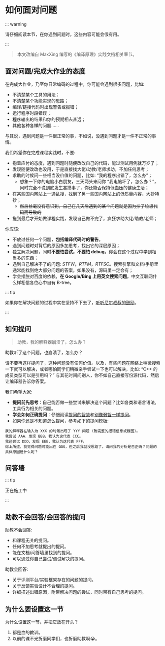 # 如何面对问题

::: warning

请仔细阅读本节，在你遇到问题时，这些内容可能会很有用。

:::

> 本文改编自 MaxXing 编写的《编译原理》实践文档相关章节。

## 面对问题/完成大作业的态度

在完成大作业，乃至你日常编码的过程中，你可能会遇到很多问题，比如:

- 不清楚某个工具的用法；
- 不清楚某个功能实现的思路；
- 编译/链接代码时出现警告或报错；
- 运行程序时段错误；
- 程序输出的结果和你的预期相去甚远；
- 其他各种各样的问题……

与其说，遇到问题是一件很正常的事，不如说，没遇到问题才是一件不正常的事情。

我们希望你在完成课程实践时，不要:

- 抱着应付的态度，遇到问题时随便改改自己的代码，能过测试用例就万岁了；
- 发现随便改改也没用，于是直接找大佬/助教/老师求助，不加任何思考；
- 求助的时候问一些相当没价值的问题，比如: “我的程序出错了，怎么办”；
  - 想象一下你的电脑小白朋友，三天两头来问你 “我电脑坏了，怎么办？”，同时完全不说到底发生甚摸事了，你还能否保持低血压的健康生活；
- 在某些国内网站上一通乱搜，找到了另一些国内网站上的低质量内容，大抄特抄；
  - ~~然后丝毫没有意识到，自己在几天后遇到的某个问题就是因为抄了垃圾代码而导致的~~
- 拖到最后才开始做课程实践，发现自己做不完了，疯狂求助大佬/助教/老师；

你应该:

- 不放过任何一个问题，**包括编译代码时的警告**。
- 遇到问题时对背后的原因多加思考，找出它的深层原因；
- 独立解决问题，同时**不要怕尝试，不要怕 debug**，你会在这个过程中学到相当多的东西；
- 遇到自己解决不了的问题: *STFW*，*RTFM*，*RTFSC*。搜索引擎和文档/手册里通常能找到绝大部分问题的答案，如果没有，源码里一定会有；
- 学会摆脱对百度的依赖，**在 Google/Bing 上用英文搜索问题**。中文互联网什么样相信各位心中自有 B-tree。

::: tip

如果你在解决问题的过程中实在坚持不下去了，[听听尼尔叔叔的鼓励](https://www.bilibili.com/video/BV1Fi4y1t7uG)。

:::

## 如何提问

> 助教，我的解释器崩溃了，怎么办？

助教听了这个问题，也崩溃了，怎么办？

请不要再这样提问了，这种问题没有任何价值。以及，有些问题在网络上稍微搜索一下就可以解决，或者哪怕同学们稍微亲手尝试一下也可以解决，比如: “C++ 的成员类型可以是引用吗？” 与其花时间问别人，你不如自己直接写份源代码，然后让编译器告诉你答案。

我们希望大家:

- **提问前先思考**：自己能否做一些尝试来解决这个问题？比如各类和语言语法，工具行为相关的问题。
- **学会如何正确提问**：仔细阅读[提问的智慧](https://github.com/ryanhanwu/How-To-Ask-Questions-The-Smart-Way/blob/main/README-zh_CN.md)和[别像弱智一样提问](https://github.com/tangx/Stop-Ask-Questions-The-Stupid-Ways/blob/master/README.md)。
- 如果你还是不知道怎么提问，参考如下的提问模板:

```
我的解释器在输入为 XXX 的时候出现了 YYY 问题 (附完整的报错信息或截图)。
我尝试 AAA，发现 BBB，我认为这代表 CCC。
我还尝试 DDD，发现 EEE，我认为这代表 FFF。
综上所述，我觉得问题可能出在 GGG，但之后我就没思路了，请问我的分析是否正确？问题的具体原因是什么呢？
```

## 问答墙

<!-- 为了提升解决问题的效率，我们设置了[问答墙](https://gitlab.eduxiji.net/pku-minic/QA-2022s)。如果你在完成编译实践的过程中遇到了无法自行解决的问题，**请优先在问答墙中搜索。*- 如果问答墙中不存在相关问题，**请在问答墙中提问。**

助教会及时解答问答墙中的问题。如果你知道问答墙中某些问题的答案，我们也非常欢迎你协助解答这些问题。 -->

::: tip

正在施工中

:::

## 助教不会回答/会回答的提问

助教不会回答:

- 和课程无关的提问。
- 任何不加思考就提出的提问。
- 能在文档/问答墙里找到的提问。
- 可以通过你自己尝试/调试解决的提问。

助教会回答:

- 关于评测平台/实验框架存在的问题的提问。
- 关于反馈实验设计不合理的提问。
- 详细描述出错原因，附带解决问题的尝试，同时带有自己思考的提问。

## 为什么要设置这一节

为什么设置这一节，并把它放在开头？

1. 都是血的教训。
2. 以前的课不光折磨同学们，也折磨助教啊😭。
